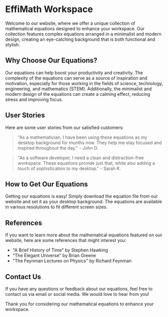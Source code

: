 <!--font:Poppins-->

# EffiMath Workspace

Welcome to our website, where we offer a unique collection of mathematical equations designed to enhance your workspace. Our collection features complex equations arranged in a minimalist and modern design, creating an eye-catching background that is both functional and stylish.

## Why Choose Our Equations?

Our equations can help boost your productivity and creativity. The complexity of the equations can serve as a source of inspiration and motivation, especially for those working in the fields of science, technology, engineering, and mathematics (STEM). Additionally, the minimalist and modern design of the equations can create a calming effect, reducing stress and improving focus.

## User Stories

Here are some user stories from our satisfied customers:

> "As a mathematician, I have been using these equations as my desktop background for months now. They help me stay focused and inspired throughout the day." - John D.

> "As a software developer, I need a clean and distraction-free workspace. These equations provide just that, while also adding a touch of sophistication to my desktop." - Sarah K.

## How to Get Our Equations

Getting our equations is easy! Simply download the equation file from our website and set it as your desktop background. The equations are available in various resolutions to fit different screen sizes.

## References

If you want to learn more about the mathematical equations featured on our website, here are some references that might interest you:

- "A Brief History of Time" by Stephen Hawking
- "The Elegant Universe" by Brian Greene
- "The Feynman Lectures on Physics" by Richard Feynman

## Contact Us

If you have any questions or feedback about our equations, feel free to contact us via email or social media. We would love to hear from you!

Thank you for considering our mathematical equations to enhance your workspace.

<!--

Write me content for website with wallpaper which alt text is:

"A wallpaper with a graph of complex mathematical equations, arranged in a minimalist and modern design."

The name/title of the page should not be 1:1 copy of the alt text but rather a real content of the website which is using this wallpaper.

- Use markdown format 
- Start with heading
- Heading should be short and concise
- The content should look like a real website 
- The website should not be about the wallpaper, wallpaper is just a related background
- Heading should be contain work "wallpaper" or "background"
- Include real sections like references, contact, user stories, etc. use things relevant to the page purpose.
- Feel free to use structure like headings, bullets, numbering, blockquotes, paragraphs, horizontal lines, etc.
- You can use formatting like bold or _italic_
- You can include UTF-8 emojis
- Links should be only #hash anchors (and you can refer to the document itself)
- Do not include images


---


# Mathematical Equations Wallpaper for Your Workspace

Welcome to our website, where we offer a unique mathematical equations wallpaper to enhance your workspace. Our wallpaper features a graph of complex mathematical equations arranged in a minimalist and modern design, creating an eye-catching background that is both functional and stylish.

## Why Choose Our Wallpaper?

Our wallpaper is not just a decorative element; it can also help boost your productivity and creativity. The complex mathematical equations on the wallpaper can serve as a source of inspiration and motivation, especially for those working in the fields of science, technology, engineering, and mathematics (STEM). Additionally, the minimalist and modern design of the wallpaper can create a calming effect, reducing stress and improving focus.

## User Stories

Here are some user stories from our satisfied customers:

> "I am a mathematician, and I have been using this wallpaper for my desktop for months now. It helps me stay focused and inspired throughout the day." - John D.

> "As a software developer, I need a clean and distraction-free workspace. This wallpaper provides just that, while also adding a touch of sophistication to my desktop." - Sarah K.

## How to Get Our Wallpaper

Getting our wallpaper is easy! Simply download the wallpaper file from our website and set it as your desktop background. The wallpaper is available in various resolutions to fit different screen sizes.

## References

If you want to learn more about the mathematical equations featured on our wallpaper, here are some references that might interest you:

- "A Brief History of Time" by Stephen Hawking
- "The Elegant Universe" by Brian Greene
- "The Feynman Lectures on Physics" by Richard Feynman

## Contact Us

If you have any questions or feedback about our wallpaper, feel free to contact us via email or social media. We would love to hear from you!

Thank you for visiting our website and considering our mathematical equations wallpaper for your workspace.


---


Heading should not include word "wallpaper". The website should not be about the wallpaper itself, wallpaper is just a related background, rewrite whole content.


---


# Mathematical Equations for Your Workspace

Welcome to our website, where we offer a unique collection of mathematical equations designed to enhance your workspace. Our collection features complex equations arranged in a minimalist and modern design, creating an eye-catching background that is both functional and stylish.

## Why Choose Our Equations?

Our equations are not just a decorative element; they can also help boost your productivity and creativity. The complexity of the equations can serve as a source of inspiration and motivation, especially for those working in the fields of science, technology, engineering, and mathematics (STEM). Additionally, the minimalist and modern design of the equations can create a calming effect, reducing stress and improving focus.

## User Stories

Here are some user stories from our satisfied customers:

> "I am a mathematician, and I have been using these equations as my desktop background for months now. They help me stay focused and inspired throughout the day." - John D.

> "As a software developer, I need a clean and distraction-free workspace. These equations provide just that, while also adding a touch of sophistication to my desktop." - Sarah K.

## How to Get Our Equations

Getting our equations is easy! Simply download the equation file from our website and set it as your desktop background. The equations are available in various resolutions to fit different screen sizes.

## References

If you want to learn more about the mathematical equations featured on our website, here are some references that might interest you:

- "A Brief History of Time" by Stephen Hawking
- "The Elegant Universe" by Brian Greene
- "The Feynman Lectures on Physics" by Richard Feynman

## Contact Us

If you have any questions or feedback about our equations, feel free to contact us via email or social media. We would love to hear from you!

Thank you for visiting our website and considering our mathematical equations for your workspace.


---


Heading is too long, rewrite whole content.


---


# Enhance Your Workspace with Mathematical Equations

Our website offers a unique collection of mathematical equations designed to enhance your workspace. Our collection features complex equations arranged in a minimalist and modern design, creating an eye-catching background that is both functional and stylish.

## Why Choose Our Equations?

Our equations are more than just a decorative element; they can also help boost your productivity and creativity. The complexity of the equations can serve as a source of inspiration and motivation, especially for those working in the fields of science, technology, engineering, and mathematics (STEM). Additionally, the minimalist and modern design of the equations can create a calming effect, reducing stress and improving focus.

## User Stories

Here are some user stories from our satisfied customers:

> "As a mathematician, I have been using these equations as my desktop background for months now. They help me stay focused and inspired throughout the day." - John D.

> "As a software developer, I need a clean and distraction-free workspace. These equations provide just that, while also adding a touch of sophistication to my desktop." - Sarah K.

## How to Get Our Equations

Getting our equations is easy! Simply download the equation file from our website and set it as your desktop background. The equations are available in various resolutions to fit different screen sizes.

## References

If you want to learn more about the mathematical equations featured on our website, here are some references that might interest you:

- "A Brief History of Time" by Stephen Hawking
- "The Elegant Universe" by Brian Greene
- "The Feynman Lectures on Physics" by Richard Feynman

## Contact Us

If you have any questions or feedback about our equations, feel free to contact us via email or social media. We would love to hear from you!

Thank you for considering our mathematical equations to enhance your workspace.


---


Heading is too long, rewrite whole content.


---


# Mathematical Equations for a Productive Workspace

Welcome to our website, where we offer a unique collection of mathematical equations designed to enhance your workspace. Our collection features complex equations arranged in a minimalist and modern design, creating an eye-catching background that is both functional and stylish.

## Why Choose Our Equations?

Our equations can help boost your productivity and creativity. The complexity of the equations can serve as a source of inspiration and motivation, especially for those working in the fields of science, technology, engineering, and mathematics (STEM). Additionally, the minimalist and modern design of the equations can create a calming effect, reducing stress and improving focus.

## User Stories

Here are some user stories from our satisfied customers:

> "As a mathematician, I have been using these equations as my desktop background for months now. They help me stay focused and inspired throughout the day." - John D.

> "As a software developer, I need a clean and distraction-free workspace. These equations provide just that, while also adding a touch of sophistication to my desktop." - Sarah K.

## How to Get Our Equations

Getting our equations is easy! Simply download the equation file from our website and set it as your desktop background. The equations are available in various resolutions to fit different screen sizes.

## References

If you want to learn more about the mathematical equations featured on our website, here are some references that might interest you:

- "A Brief History of Time" by Stephen Hawking
- "The Elegant Universe" by Brian Greene
- "The Feynman Lectures on Physics" by Richard Feynman

## Contact Us

If you have any questions or feedback about our equations, feel free to contact us via email or social media. We would love to hear from you!

Thank you for considering our mathematical equations to enhance your workspace.


---


Write me a Google font which is best fitting for the website.

Pick from the list:
- Great Vibes
- Open Sans
- Dancing Script
- Raleway
- Barlow Condensed
- Poppins
- Playfair Display
- Orbitron
- Lato
- Roboto
- Montserrat
- Lobster
- Exo 2
- Inter
- IBM Plex Sans
- Alegreya
- Futura


Write just the font name nothing else.


---


Poppins

-->
